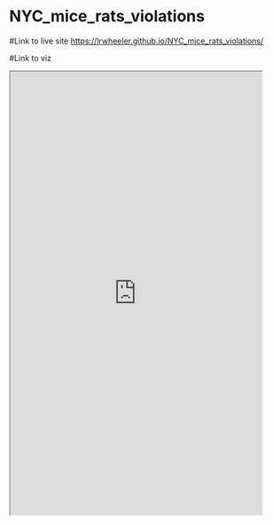 # NYC_mice_rats_violations
#Link to live site
https://lrwheeler.github.io/NYC_mice_rats_violations/

#Link to viz
<iframe src="https://public.tableau.com/views/NYC_mice_rats_restaurants/Dashboard1?: showVizHome=no&:embed=true" width="90%" height="800"></iframe>

